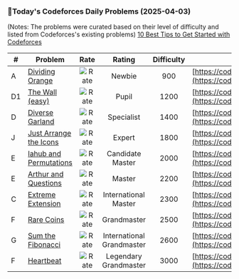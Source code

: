 ### 🌟Today's Codeforces Daily Problems (2025-04-03)
(Notes: The problems were curated based on their level of difficulty and listed from Codeforces's existing problems)
[10 Best Tips to Get Started with Codeforces](https://github.com/ika9810/Codeforces-Daily-Problems/blob/main/10%20Best%20Tips%20to%20Get%20Started%20with%20Codeforces.md)

| # | Problem | Rate| Rating | Difficulty | Contest |
|---| ----- | :--------: | :----------: | :----------: | ---------- |
|A|[Dividing Orange](https://codeforces.com/contest/244/problem/A)|![Rate](https://img.shields.io/badge/Newbie-900-lightgrey)|Newbie|900|[https://codeforces.com/contest/244](https://codeforces.com/contest/244)|
|D1|[The Wall (easy)](https://codeforces.com/contest/690/problem/D1)|![Rate](https://img.shields.io/badge/Pupil-1200-brightgreen)|Pupil|1200|[https://codeforces.com/contest/690](https://codeforces.com/contest/690)|
|D|[Diverse Garland](https://codeforces.com/contest/1108/problem/D)|![Rate](https://img.shields.io/badge/Specialist-1400-9cf)|Specialist|1400|[https://codeforces.com/contest/1108](https://codeforces.com/contest/1108)|
|J|[Just Arrange the Icons](https://codeforces.com/contest/1267/problem/J)|![Rate](https://img.shields.io/badge/Expert-1800-blue)|Expert|1800|[https://codeforces.com/contest/1267](https://codeforces.com/contest/1267)|
|E|[Iahub and Permutations](https://codeforces.com/contest/340/problem/E)|![Rate](https://img.shields.io/badge/Candidate%20Master-2000-blueviolet)|Candidate Master|2000|[https://codeforces.com/contest/340](https://codeforces.com/contest/340)|
|E|[Arthur and Questions](https://codeforces.com/contest/518/problem/E)|![Rate](https://img.shields.io/badge/Master-2200-orange)|Master|2200|[https://codeforces.com/contest/518](https://codeforces.com/contest/518)|
|C|[Extreme Extension](https://codeforces.com/contest/1603/problem/C)|![Rate](https://img.shields.io/badge/International%20Master-2300-orange)|International Master|2300|[https://codeforces.com/contest/1603](https://codeforces.com/contest/1603)|
|F|[Rare Coins](https://codeforces.com/contest/1948/problem/F)|![Rate](https://img.shields.io/badge/Grandmaster-2500-red)|Grandmaster|2500|[https://codeforces.com/contest/1948](https://codeforces.com/contest/1948)|
|G|[Sum the Fibonacci](https://codeforces.com/contest/914/problem/G)|![Rate](https://img.shields.io/badge/International%20Grandmaster-2600-red)|International Grandmaster|2600|[https://codeforces.com/contest/914](https://codeforces.com/contest/914)|
|F|[Heartbeat](https://codeforces.com/contest/1988/problem/F)|![Rate](https://img.shields.io/badge/Legendary%20Grandmaster-3000-red)|Legendary Grandmaster|3000|[https://codeforces.com/contest/1988](https://codeforces.com/contest/1988)|
